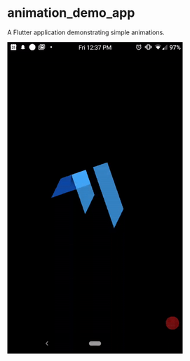 # animation_demo_app

A Flutter application demonstrating simple animations.

![alt text](./demo.gif "Demo")
